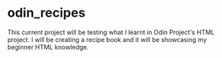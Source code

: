 # odin_recipes
This current project will be testing what I learnt in Odin Project's HTML project. I will be creating a recipe book and it will be showcasing my beginner HTML knowledge.